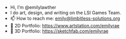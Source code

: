 - Hi, I’m @emilylawther
- I do art, design, and writing on the LSI Games Team.
- 📫 How to reach me: emily@limbitless-solutions.org
- 👀 2D Portfolio: https://www.artstation.com/emilyrae
- 👀 3D Portfolio: https://sketchfab.com/emilyrae
